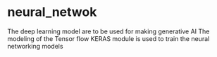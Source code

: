 # neural_netwok

The deep learning model are to be used for making generative AI 
 The modeling of the Tensor flow KERAS module is used to train the neural networking models 
